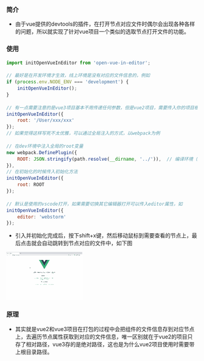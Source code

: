 ### 简介

- 由于vue提供的devtools的插件，在打开节点对应文件时偶尔会出现各种各样的问题，所以就实现了针对vue项目一个类似的选取节点打开文件的功能。

### 使用

```js
import initOpenVueInEditor from 'open-vue-in-editor';

// 最好是在开发环境才生效，线上环境是没有对应的文件信息的，例如
if (process.env.NODE_ENV === 'development') {
    initOpenVueInEditor();
}

// 有一点需要注意的是vue3项目基本不用传递任何参数，但是vue2项目，需要传入你的项目根目录，如下
initOpenVueInEditor({
    root: '/User/xxx/xxx'
});
// 如果觉得这样写死不太优雅，可以通过全局注入的方式，以webpack为例

// 在dev环境中注入全局的root变量
new webpack.DefinePlugin({
    ROOT: JSON.stringify(path.resolve(__dirname, '../')),  // 编译环境（development/test/production）
}),
// 在初始化的时候传入初始化方法
initOpenVueInEditor({
    root: ROOT
});

// 默认是使用的vscode打开，如果需要切换其它编辑器打开可以传入editor属性，如
initOpenVueInEditor({
    editor: 'webstorm'
});
```
- 引入并初始化完成后，按下shift+x键，然后移动鼠标到需要查看的节点上，最后点击就会自动跳转到节点对应的文件中，如下图

![演示](https://github.com/810307015/myNpm/blob/master/openVueInEditor/openInEditor.gif)


### 原理

- 其实就是vue2和vue3项目在打包的过程中会把组件的文件信息存到对应节点上，去遍历节点属性获取到对应的文件信息，唯一区别就在于vue2的项目只存了相对路径，vue3存的是绝对路径，这也是为什么vue2项目使用时需要带上根目录路径。